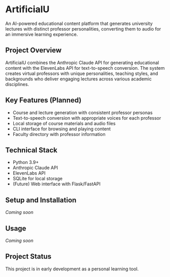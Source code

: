 # ArtificialU

An AI-powered educational content platform that generates university lectures with distinct professor personalities, converting them to audio for an immersive learning experience.

## Project Overview

ArtificialU combines the Anthropic Claude API for generating educational content with the ElevenLabs API for text-to-speech conversion. The system creates virtual professors with unique personalities, teaching styles, and backgrounds who deliver engaging lectures across various academic disciplines.

## Key Features (Planned)

- Course and lecture generation with consistent professor personas
- Text-to-speech conversion with appropriate voices for each professor
- Local storage of course materials and audio files
- CLI interface for browsing and playing content
- Faculty directory with professor information

## Technical Stack

- Python 3.9+
- Anthropic Claude API
- ElevenLabs API
- SQLite for local storage
- (Future) Web interface with Flask/FastAPI

## Setup and Installation

*Coming soon*

## Usage

*Coming soon*

## Project Status

This project is in early development as a personal learning tool.
